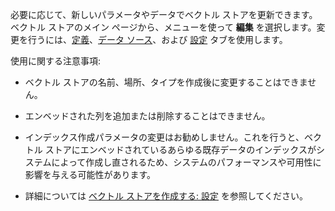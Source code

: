 必要に応じて、新しいパラメータやデータでベクトル ストアを更新できます。ベクトル ストアのメイン ページから、メニューを使って **編集** を選択します。変更を行うには、[定義](nly1742946843656.md)、[データ ソース](dai1742946866871.md)、および [設定](smv1742946887645.md) タブを使用します。

使用に関する注意事項:

-   ベクトル ストアの名前、場所、タイプを作成後に変更することはできません。


-   エンベッドされた列を追加または削除することはできません。


-   インデックス作成パラメータの変更はお勧めしません。これを行うと、ベクトル ストアにエンベッドされているあらゆる既存データのインデックスがシステムによって作成し直されるため、システムのパフォーマンスや可用性に影響を与える可能性があります。


-   詳細については [ベクトル ストアを作成する: 設定](smv1742946887645.md) を参照してください。


